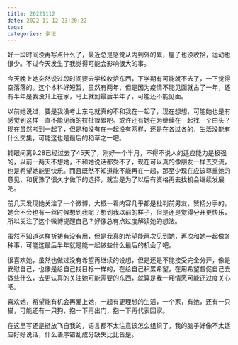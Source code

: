 ```yaml
---
title: 20221112
date: 2022-11-12 23:20:22
tags:
categories: 杂记
---
```

好一段时间没再写点什么了，最近总是感觉从内到外的累，屋子也没收拾，运动也很少。不过今天发生了我觉得可能会影响很大的事。

今天晚上她突然说过段时间要去学校收拾东西，下学期有可能就不去了，一下觉得空落落的。这个本科好短暂，虽然有两年，但是因为疫情不能见面就占了一年，还有半年是我没升上在家，马上就到最后半年了，可能还不能见面。

以前她说过，要是我没考上东电就真的不和我在一起了，现在想想，可能她也是有感觉到这样一直不能见面的拉扯很累吧。或许还有她在为继续在一起找一个由头？现在虽然考到一起了，但是和没有在一起没有两样，还是在各过各的，生活没能有什么交集，可能这也是最后的稻草之一吧。

转眼间离9.28已经过去了45天了，刚好一个半月，不得不说人的适应能力是极强的，以前一两天不想她，不和她说话都受不了，现在可以真的像朋友一样去交流，也是希望她能更快乐。而且既然不知道能不能再在一起，那至少现在应该尊重她的意见，和犹豫了很久才做下的选择，就当是为了以后有资格再去找机会继续发展吧。

前几天发现她关注了一个微博，大概一看内容几乎都是批判前男友，赞扬分手的，她会不会也有一丝时候想到我呢？想到我以前的样子，但是还是觉得分开更快乐，所以关注了这个微博提醒自己？好像总有点过度解读她的想法。

虽然不知道这样祈祷有没有用，但是我真的希望能再次见到她，再次和她一起做各种事，可能这最后半年就是能一起做些什么最后的机会了吧。

很喜欢她，虽然也做过没有希望再继续的设想，但是还是不能接受完全分开，像是安慰自己，也像是给自己找目标一样的，在给自己积累希望，在用希望督促自己去做些什么，去更认真的关注她可能需要的东西，就算是我一厢情愿可能还过度关心吧。

喜欢她，希望能有机会再爱上她，一起有更理想的生活，一个家，有她，还有一只猫，可能还有一只狗，抱一下再出门，抱一下再代表回家。

在这里写还是挺放飞自我的，语言都不太注意该怎么组织了，我的脑子好像不太适应好好说话，什么语序错乱成分缺失比比皆是。
